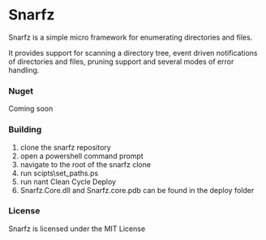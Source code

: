 # Snarfz

Snarfz is a simple micro framework for enumerating directories and files.   

It provides support for scanning a directory tree, event driven notifications 
of directories and files, pruning support and several modes of error handling.

### Nuget

Coming soon

### Building

1. clone the snarfz repository
2. open a powershell command prompt
3. navigate to the root of the snarfz clone 
4. run scipts\set_paths.ps
5. run nant Clean Cycle Deploy
6. Snarfz.Core.dll and Snarfz.core.pdb can be found in the deploy folder

### License

Snarfz is licensed under the MIT License
